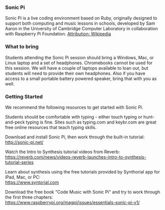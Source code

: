 ### Sonic Pi

Sonic Pi is a live coding environment based on Ruby, originally designed to support both computing and music lessons in schools, developed by Sam Aaron in the University of Cambridge Computer Laboratory in collaboration with Raspberry Pi Foundation. 
[Attribution: Wikipedia](https://en.wikipedia.org/wiki/Sonic_Pi)


### What to bring
Students attending the Sonic Pi session should bring a Windows, Mac, or Linux laptop and a set of headphones. Chromebooks cannot be used for this session. We will have a couple of laptops available to loan out, but students will need to provide their own headphones. Also if you have access to a small portable battery powered speaker, bring that with you as well.


### Getting Started  
We recommend the following resources to get started with Sonic Pi.

Students should be comfortable with typing - either touch typing or hunt-and-peck typing is fine. 
Sites such as typing.com and keybr.com are great free online resources that teach typing skills.

Download and install Sonic Pi, then work through the built-in tutorial:  
<http://sonic-pi.net/>

Watch the Intro to Synthesis tutorial videos from Reverb:  
<https://reverb.com/news/videos-reverb-launches-intro-to-synthesis-tutorial-series>

Learn about synthesis using the free tutorials provided by Synthorial app for iPad, Mac, or PC:  
<https://www.syntorial.com>

Download the free book "Code Music with Sonic Pi" and try to work through the first three chapters:  
<https://www.raspberrypi.org/magpi/issues/essentials-sonic-pi-v1/>
